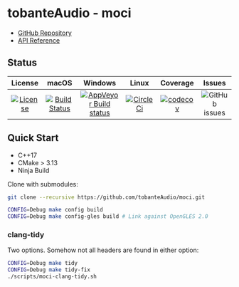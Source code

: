 # tobanteAudio - moci

- [GitHub Repository](https::/github.com/tobanteAudio/moci)
- [API Reference](https://tobanteaudio.github.io/moci/classes.html)

## Status

|                                                                 License                                                                 |                                                         macOS                                                         |                                                                 Windows                                                                 |                                                       Linux                                                       |                                                           Coverage                                                           |                                    Issues                                    |
| :-------------------------------------------------------------------------------------------------------------------------------------: | :-------------------------------------------------------------------------------------------------------------------: | :-------------------------------------------------------------------------------------------------------------------------------------: | :---------------------------------------------------------------------------------------------------------------: | :--------------------------------------------------------------------------------------------------------------------------: | :--------------------------------------------------------------------------: |
| [![License](https://img.shields.io/badge/License-BSD%202--Clause-orange.svg)](https://github.com/tobanteAudio/moci/blob/master/LICENSE) | [![Build Status](https://travis-ci.org/tobanteAudio/moci.svg?branch=master)](https://travis-ci.org/tobanteAudio/moci) | [![AppVeyor Build status](https://img.shields.io/appveyor/ci/tobanteAudio/moci.svg)](https://ci.appveyor.com/project/tobanteAudio/moci) | [![CircleCi](https://circleci.com/gh/tobanteAudio/moci.svg?style=svg)](https://circleci.com/gh/tobanteAudio/moci) | [![codecov](https://codecov.io/gh/tobanteAudio/moci/branch/master/graph/badge.svg)](https://codecov.io/gh/tobanteAudio/moci) | ![GitHub issues](https://img.shields.io/github/issues/tobanteAudio/moci.svg) |

## Quick Start

- C++17
- CMake > 3.13
- Ninja Build

Clone with submodules:

```sh
git clone --recursive https://github.com/tobanteAudio/moci.git
```

```sh
CONFIG=Debug make config build
CONFIG=Debug make config-gles build # Link against OpenGLES 2.0
```

### clang-tidy

Two options. Somehow not all headers are found in either option:

```sh
CONFIG=Debug make tidy
CONFIG=Debug make tidy-fix
./scripts/moci-clang-tidy.sh
```
